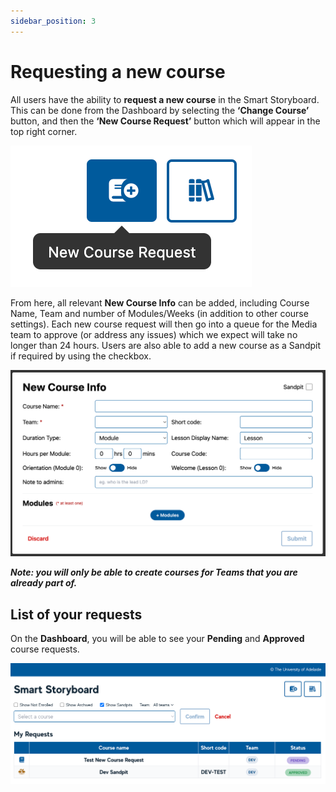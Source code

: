 ```yaml
---
sidebar_position: 3
---
```


# Requesting a new course

All users have the ability to **request a new course** in the Smart Storyboard. This can be done from the Dashboard by selecting the **‘Change Course’** button, and then the **‘New Course Request’** button which will appear in the top right corner.

<div style={{textAlign: 'center'}}>

![request_1.png](img/request_1.png)

</div>

From here, all relevant **New Course Info** can be added, including Course Name, Team and number of Modules/Weeks (in addition to other course settings). Each new course request will then go into a queue for the Media team to approve (or address any issues) which we expect will take no longer than 24 hours. Users are also able to add a new course as a Sandpit if required by using the checkbox.

<div style={{textAlign: 'center'}}>

![request_2.png](img/request_2.png)

</div>

_**Note: you will only be able to create courses for Teams that you are already part of.**_


## List of your requests

On the **Dashboard**, you will be able to see your **Pending** and **Approved** course requests.

<div style={{textAlign: 'center'}}>

![request_3.png](img/request_3.png)

</div>